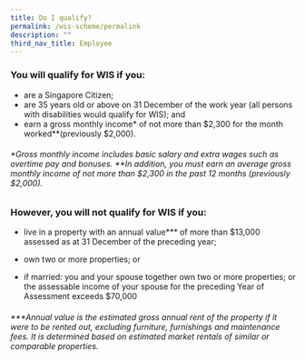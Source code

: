 ```yaml
---
title: Do I qualify?
permalink: /wis-scheme/permalink
description: ""
third_nav_title: Employee
---
```

### You will qualify for WIS if you:
* are a Singapore Citizen;
* are 35 years old or above on 31 December of the work year (all persons with disabilities would qualify for WIS); and
* earn a gross monthly income* of not more than $2,300 for the month worked**(previously $2,000).
###### *Gross monthly income includes basic salary and extra wages such as overtime pay and bonuses. **In addition, you must earn an average gross monthly income of not more than $2,300 in the past 12 months (previously $2,000).

### However, you will not qualify for WIS if you:
* live in a property with an annual value*** of more than $13,000 assessed as at 31 December of the preceding year;

* own two or more properties; or

* if married: you and your spouse together own two or more properties; or the assessable income of your spouse for the preceding Year of Assessment exceeds $70,000
###### ***Annual value is the estimated gross annual rent of the property if it were to be rented out, excluding furniture, furnishings and maintenance fees. It is determined based on estimated market rentals of similar or comparable properties.